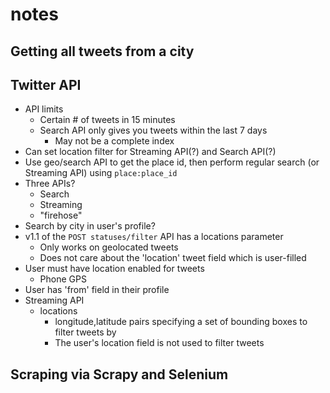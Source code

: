 # notes

## Getting all tweets from a city

## Twitter API
* API limits
  * Certain # of tweets in 15 minutes
  * Search API only gives you tweets within the last 7 days
    * May not be a complete index
* Can set location filter for Streaming API(?) and Search API(?)
* Use geo/search API to get the place id, then perform regular search (or Streaming API) using `place:place_id`
* Three APIs?
  * Search
  * Streaming
  * "firehose"
* Search by city in user's profile?
* v1.1 of the `POST statuses/filter` API has a locations parameter
  * Only works on geolocated tweets
  * Does not care about the 'location' tweet field which is user-filled
* User must have location enabled for tweets
  * Phone GPS
* User has 'from' field in their profile
* Streaming API
  * locations
    * longitude,latitude pairs specifying a set of bounding boxes to filter tweets by
    * The user's location field is not used to filter tweets

## Scraping via Scrapy and Selenium
